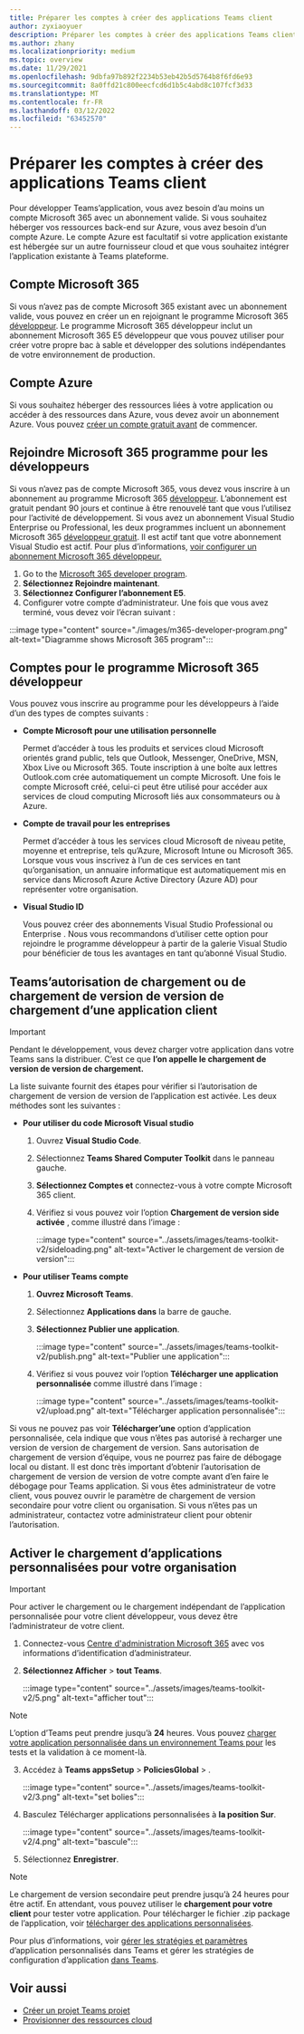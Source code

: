 ```yaml
---
title: Préparer les comptes à créer des applications Teams client
author: zyxiaoyuer
description: Préparer les comptes à créer des applications Teams client
ms.author: zhany
ms.localizationpriority: medium
ms.topic: overview
ms.date: 11/29/2021
ms.openlocfilehash: 9dbfa97b892f2234b53eb42b5d5764b8f6fd6e93
ms.sourcegitcommit: 8a0ffd21c800eecfcd6d1b5c4abd8c107fcf3d33
ms.translationtype: MT
ms.contentlocale: fr-FR
ms.lasthandoff: 03/12/2022
ms.locfileid: "63452570"
---
```

# <a name="prepare-accounts-to-build-teams-apps"></a>Préparer les comptes à créer des applications Teams client

Pour développer Teams’application, vous avez besoin d’au moins un compte Microsoft 365 avec un abonnement valide. Si vous souhaitez héberger vos ressources back-end sur Azure, vous avez besoin d’un compte Azure. Le compte Azure est facultatif si votre application existante est hébergée sur un autre fournisseur cloud et que vous souhaitez intégrer l’application existante à Teams plateforme.

## <a name="microsoft-365-account"></a>Compte Microsoft 365

Si vous n’avez pas de compte Microsoft 365 existant avec un abonnement valide, vous pouvez en créer un en rejoignant le programme Microsoft 365 [développeur](https://developer.microsoft.com/microsoft-365/dev-program). Le programme Microsoft 365 développeur inclut un abonnement Microsoft 365 E5 développeur que vous pouvez utiliser pour créer votre propre bac à sable et développer des solutions indépendantes de votre environnement de production.

## <a name="azure-account"></a>Compte Azure

Si vous souhaitez héberger des ressources liées à votre application ou accéder à des ressources dans Azure, vous devez avoir un abonnement Azure. Vous pouvez [créer un compte gratuit avant](https://azure.microsoft.com/free/) de commencer.

## <a name="join-microsoft-365-developer-program"></a>Rejoindre Microsoft 365 programme pour les développeurs

Si vous n’avez pas de compte Microsoft 365, vous devez vous inscrire à un abonnement au programme Microsoft 365 [développeur](https://developer.microsoft.com/microsoft-365/dev-program). L’abonnement est gratuit pendant 90 jours et continue à être renouvelé tant que vous l’utilisez pour l’activité de développement. Si vous avez un abonnement Visual Studio Enterprise ou Professional, les deux programmes incluent un abonnement Microsoft 365 [développeur gratuit](https://aka.ms/MyVisualStudioBenefits). Il est actif tant que votre abonnement Visual Studio est actif. Pour plus d’informations, [voir configurer un abonnement Microsoft 365 développeur.](https://developer.microsoft.com/microsoft-365/dev-program)

1. Go to the [Microsoft 365 developer program](https://developer.microsoft.com/microsoft-365/dev-program).
2. **Sélectionnez Rejoindre maintenant**.
3. **Sélectionnez Configurer l’abonnement E5**.
4. Configurer votre compte d’administrateur. Une fois que vous avez terminé, vous devez voir l’écran suivant :

:::image type="content" source="./images/m365-developer-program.png" alt-text="Diagramme  shows Microsoft 365 program":::

## <a name="accounts-for-microsoft-365-developer-program"></a>Comptes pour le programme Microsoft 365 développeur

Vous pouvez vous inscrire au programme pour les développeurs à l’aide d’un des types de comptes suivants :

* **Compte Microsoft pour une utilisation personnelle**

  Permet d’accéder à tous les produits et services cloud Microsoft orientés grand public, tels que Outlook, Messenger, OneDrive, MSN, Xbox Live ou Microsoft 365. Toute inscription à une boîte aux lettres Outlook.com crée automatiquement un compte Microsoft. Une fois le compte Microsoft créé, celui-ci peut être utilisé pour accéder aux services de cloud computing Microsoft liés aux consommateurs ou à Azure.

* **Compte de travail pour les entreprises**

  Permet d’accéder à tous les services cloud Microsoft de niveau petite, moyenne et entreprise, tels qu’Azure, Microsoft Intune ou Microsoft 365. Lorsque vous vous inscrivez à l’un de ces services en tant qu’organisation, un annuaire informatique est automatiquement mis en service dans Microsoft Azure Active Directory (Azure AD) pour représenter votre organisation.

* **Visual Studio ID**

  Vous pouvez créer des abonnements Visual Studio Professional ou Enterprise . Nous vous recommandons d’utiliser cette option pour rejoindre le programme développeur à partir de la galerie Visual Studio pour bénéficier de tous les avantages en tant qu’abonné Visual Studio.

## <a name="teams-customer-app-upload-or-sideload-permission"></a>Teams’autorisation de chargement ou de chargement de version de version de chargement d’une application client

> [!IMPORTANT]
> Pendant le développement, vous devez charger votre application dans votre Teams sans la distribuer. C’est ce que **l’on appelle le chargement de version de version de chargement.**

La liste suivante fournit des étapes pour vérifier si l’autorisation de chargement de version de version de l’application est activée. Les deux méthodes sont les suivantes :

* **Pour utiliser du code Microsoft Visual studio**

    1. Ouvrez **Visual Studio Code**.
    1. Sélectionnez **Teams Shared Computer Toolkit** dans le panneau gauche.
    1. **Sélectionnez Comptes et** connectez-vous à votre compte Microsoft 365 client.
    1. Vérifiez si vous pouvez voir l’option **Chargement de version side activée** , comme illustré dans l’image :

       :::image type="content" source="../assets/images/teams-toolkit-v2/sideloading.png" alt-text="Activer le chargement de version de version":::

* **Pour utiliser Teams compte**

    1. **Ouvrez Microsoft Teams**.
    2. Sélectionnez **Applications dans** la barre de gauche.
    3. **Sélectionnez Publier une application**.

       :::image type="content" source="../assets/images/teams-toolkit-v2/publish.png" alt-text="Publier une application":::

    4. Vérifiez si vous pouvez voir l’option **Télécharger une application personnalisée** comme illustré dans l’image :

       :::image type="content" source="../assets/images/teams-toolkit-v2/upload.png" alt-text="Télécharger application personnalisée":::

Si vous ne pouvez pas voir **Télécharger’une** option d’application personnalisée, cela indique que vous n’êtes pas autorisé à recharger une version de version de chargement de version. Sans autorisation de chargement de version d’équipe, vous ne pourrez pas faire de débogage local ou distant. Il est donc très important d’obtenir l’autorisation de chargement de version de version de votre compte avant d’en faire le débogage pour Teams application. Si vous êtes administrateur de votre client, vous pouvez ouvrir le paramètre de chargement de version secondaire pour votre client ou organisation. Si vous n’êtes pas un administrateur, contactez votre administrateur client pour obtenir l’autorisation.

## <a name="enable-custom-app-uploading-for-your-organization"></a>Activer le chargement d’applications personnalisées pour votre organisation

> [!IMPORTANT]
> Pour activer le chargement ou le chargement indépendant de l’application personnalisée pour votre client développeur, vous devez être l’administrateur de votre client.

1. Connectez-vous [Centre d'administration Microsoft 365](https://admin.microsoft.com/Adminportal/Home?source=applauncher#/homepage#/) avec vos informations d’identification d’administrateur.

2. **Sélectionnez Afficher** >  **tout Teams**.

   :::image type="content" source="../assets/images/teams-toolkit-v2/5.png" alt-text="afficher tout":::

> [!NOTE]
> L’option d’Teams peut prendre jusqu’à  **24** heures. Vous pouvez [charger votre application personnalisée dans un environnement Teams pour](/microsoftteams/upload-custom-apps) les tests et la validation à ce moment-là.

3. Accédez à **Teams appsSetup** >  **PoliciesGlobal** > .

   :::image type="content" source="../assets/images/teams-toolkit-v2/3.png" alt-text="set bolies":::

4. Basculez Télécharger applications personnalisées à **la position Sur**.

   :::image type="content" source="../assets/images/teams-toolkit-v2/4.png" alt-text="bascule":::

5. Sélectionnez **Enregistrer**.

> [!Note]
> Le chargement de version secondaire peut prendre jusqu’à 24 heures pour être actif. En attendant, vous pouvez utiliser le **chargement pour votre client** pour tester votre application. Pour télécharger le fichier .zip package de l’application, voir [télécharger des applications personnalisées](/microsoftteams/teams-app-setup-policies).

Pour plus d’informations, voir [gérer les stratégies et paramètres](/microsoftteams/teams-custom-app-policies-and-settings) d’application personnalisés dans Teams et gérer les stratégies de configuration d’application [dans Teams](/microsoftteams/teams-app-setup-policies).

## <a name="see-also"></a>Voir aussi

* [Créer un projet Teams projet](create-new-project.md)
* [Provisionner des ressources cloud](provision.md)
